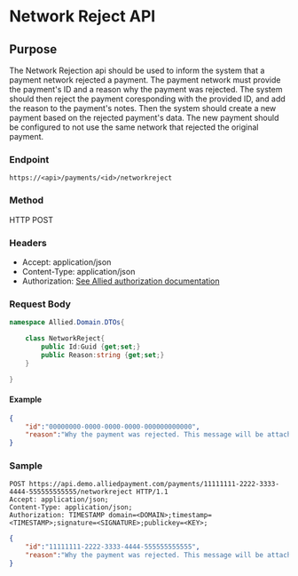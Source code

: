 # Network Reject API

## Purpose

The Network Rejection api should be used to inform the system that a payment network rejected a payment. The payment network must provide the payment's ID and a reason why the payment was rejected. The system should then reject the payment coresponding with the provided ID, and add the reason to the payment's notes. Then the system should create a new payment based on the rejected payment's data. The new payment should be configured to not use the same network that rejected the original payment. 

### Endpoint

`https://<api>/payments/<id>/networkreject`

### Method

HTTP POST

### Headers

* Accept: application/json
* Content-Type: application/json
* Authorization: [See Allied authorization documentation](http://alliedpayment.github.io/Documentation/API/Authorization)

### Request Body

``` c#
namespace Allied.Domain.DTOs{

    class NetworkReject{
        public Id:Guid {get;set;}
        public Reason:string {get;set;}
    }

}

```

#### Example

``` json
{
    "id":"00000000-0000-0000-0000-000000000000",
    "reason":"Why the payment was rejected. This message will be attached to the payment's notes."
}
```

### Sample

``` http
POST https://api.demo.alliedpayment.com/payments/11111111-2222-3333-4444-555555555555/networkreject HTTP/1.1
Accept: application/json;
Content-Type: application/json;
Authorization: TIMESTAMP domain=<DOMAIN>;timestamp=<TIMESTAMP>;signature=<SIGNATURE>;publickey=<KEY>;
```

``` json
{
    "id":"11111111-2222-3333-4444-555555555555",
    "reason":"Why the payment was rejected. This message will be attached to the payment's notes."
}
```